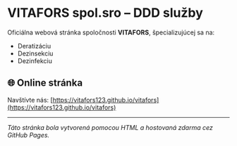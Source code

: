 # VITAFORS spol.sro – DDD služby

Oficiálna webová stránka spoločnosti **VITAFORS**, špecializujúcej sa na:

- Deratizáciu
- Dezinsekciu
- Dezinfekciu

## 🌐 Online stránka

Navštívte nás: [https://vitafors123.github.io/vitafors](https://vitafors123.github.io/vitafors)

---

*Táto stránka bola vytvorená pomocou HTML a hostovaná zdarma cez GitHub Pages.*
